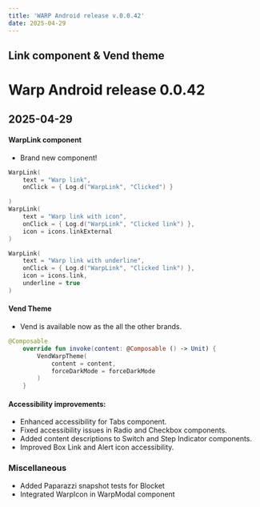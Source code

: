 ```yaml
---
title: 'WARP Android release v.0.0.42'
date: 2025-04-29
---
```


Link component & Vend theme
---

# Warp Android release 0.0.42

## 2025-04-29


#### WarpLink component
- Brand new component!

```kotlin
WarpLink(
    text = "Warp link",
    onClick = { Log.d("WarpLink", "Clicked") }

)
WarpLink(
    text = "Warp link with icon",
    onClick = { Log.d("WarpLink", "Clicked link") },
    icon = icons.linkExternal
)

WarpLink(
    text = "Warp link with underline",
    onClick = { Log.d("WarpLink", "Clicked link") },
    icon = icons.link,
    underline = true
)
```

#### Vend Theme
- Vend is available now as the all the other brands. 
```kotlin
@Composable
    override fun invoke(content: @Composable () -> Unit) {
        VendWarpTheme(
            content = content,
            forceDarkMode = forceDarkMode
        )
    }
```

#### Accessibility improvements:
- Enhanced accessibility for Tabs component.
- Fixed accessibility issues in Radio and Checkbox components.
- Added content descriptions to Switch and Step Indicator components.
- Improved Box Link and Alert icon accessibility.


### Miscellaneous
- Added Paparazzi snapshot tests for Blocket
- Integrated WarpIcon in WarpModal component